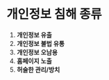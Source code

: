 # 개인정보 침해 종류

1. **개인정보 유출**  
2. **개인정보 불법 유통**  
3. **개인정보 오남용**  
4. **홈페이지 노출**  
5. **허술한 관리/방치**  
